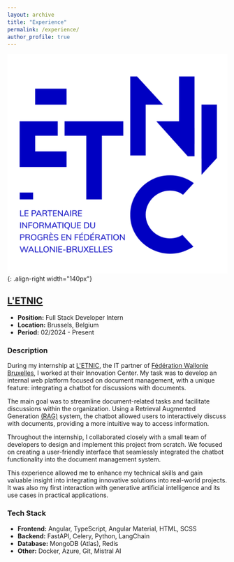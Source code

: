 ```yaml
---
layout: archive
title: "Experience"
permalink: /experience/
author_profile: true
---
```


![ETNIC LOGO](/images/etnic_logo.png){: .align-right width="140px"}

## [L'ETNIC](https://www.etnic.be/)

- **Position:** Full Stack Developer Intern
- **Location:** Brussels, Belgium
- **Period:** 02/2024 - Present

### Description

During my internship at [L'ETNIC](https://www.etnic.be/), the IT partner of [Fédération Wallonie Bruxelles](https://www.federation-wallonie-bruxelles.be/), I worked at their Innovation Center. My task was to develop an internal web platform focused on document management, with a unique feature: integrating a chatbot for discussions with documents.

The main goal was to streamline document-related tasks and facilitate discussions within the organization. Using a Retrieval Augmented Generation [(RAG)](https://python.langchain.com/docs/use_cases/question_answering/) system, the chatbot allowed users to interactively discuss with documents, providing a more intuitive way to access information.

Throughout the internship, I collaborated closely with a small team of developers to design and implement this project from scratch. We focused on creating a user-friendly interface that seamlessly integrated the chatbot functionality into the document management system.

This experience allowed me to enhance my technical skills and gain valuable insight into integrating innovative solutions into real-world projects. It was also my first interaction with generative artificial intelligence and its use cases in practical applications.

### Tech Stack

- **Frontend:** Angular, TypeScript, Angular Material, HTML, SCSS
- **Backend:** FastAPI, Celery, Python, LangChain
- **Database:** MongoDB (Atlas), Redis
- **Other:** Docker, Azure, Git, Mistral AI
